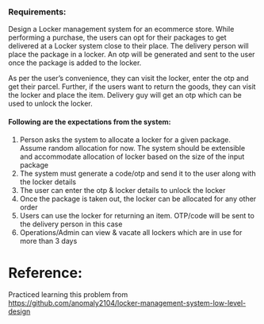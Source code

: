 ### Requirements:

Design a Locker management system for an ecommerce store. While performing a purchase, the users can opt for their packages to get delivered at a Locker system close to their place. The delivery person will place the package in a locker. An otp will be generated and sent to the user once the package is added to the locker.

As per the user’s convenience, they can visit the locker, enter the otp and get their parcel. Further, if the users want to return the goods, they can visit the locker and place the item. Delivery guy will get an otp which can be used to unlock the locker.

#### Following are the expectations from the system:
1.	Person asks the system to allocate a locker for a given package. Assume random allocation for now. The system should be extensible and accommodate allocation of locker based on the size of the input package
2.	The system must generate a code/otp and send it to the user along with the locker details
3.	The user can enter the otp & locker details to unlock the locker
4.	Once the package is taken out, the locker can be allocated for any other order
5.	Users can use the locker for returning an item. OTP/code will be sent to the delivery person in this case
6.	Operations/Admin can view & vacate all lockers which are in use for more than 3 days

# Reference:

Practiced learning this problem from https://github.com/anomaly2104/locker-management-system-low-level-design